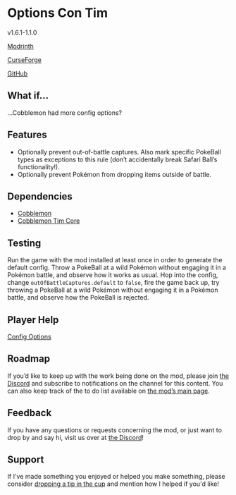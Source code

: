 # Options Con Tim

v1.6.1-1.1.0

[Modrinth](https://modrinth.com/mod/cobblemon-optionscontim)

[CurseForge](https://www.curseforge.com/minecraft/mc-mods/cobblemon-optionscontim)

[GitHub](https://github.com/timinc-cobble/cobblemon-options-con-tim)

## What if…

…Cobblemon had more config options?

## Features

- Optionally prevent out-of-battle captures. Also mark specific PokeBall types as exceptions to this rule (don’t accidentally break Safari Ball’s functionality!).
- Optionally prevent Pokémon from dropping items outside of battle.

## Dependencies

- [Cobblemon](https://www.notion.so/Cobblemon-22157e0d4afd80a49896c70a775a3c7f?pvs=21)
- [Cobblemon Tim Core](https://www.notion.so/Tim-Core-22057e0d4afd809b9c02e78f26805376?pvs=21)

## Testing

Run the game with the mod installed at least once in order to generate the default config. Throw a PokeBall at a wild Pokémon without engaging it in a Pokémon battle, and observe how it works as usual. Hop into the config, change `outOfBattleCaptures.default` to `false`, fire the game back up, try throwing a PokeBall at a wild Pokémon without engaging it in a Pokémon battle, and observe how the PokeBall is rejected.

## Player Help

[Config Options](https://www.notion.so/Config-Options-24b57e0d4afd803ab461d5dab0221b16?pvs=21)

## Roadmap

If you’d like to keep up with the work being done on the mod, please join [the Discord](https://discord.com/invite/WKAR27SdSv) and subscribe to notifications on the channel for this content. You can also keep track of the to do list available on [the mod’s main page](https://www.notion.so/Options-Con-Tim-21d57e0d4afd809cb9bcd7376eb2e968?pvs=21).

## Feedback

If you have any questions or requests concerning the mod, or just want to drop by and say hi, visit us over at [the Discord](https://discord.com/invite/WKAR27SdSv)!

## Support

If I've made something you enjoyed or helped you make something, please consider [dropping a tip in the cup](https://ko-fi.com/timsminecraftmods) and mention how I helped if you'd like!